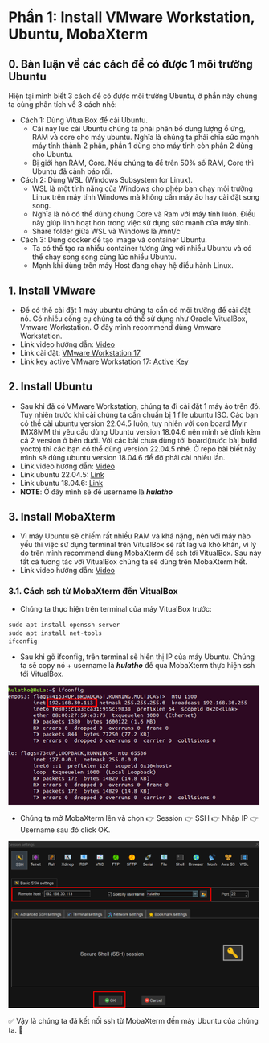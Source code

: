 # Phần 1: Install VMware Workstation, Ubuntu, MobaXterm

## 0. Bàn luận về các cách để có được 1 môi trường Ubuntu
Hiện tại mình biết 3 cách để có được môi trường Ubuntu, ở phần này chúng ta cùng phân tích về 3 cách nhé:
- Cách 1: Dùng VitualBox để cài Ubuntu.
    + Cái này lúc cài Ubuntu chúng ta phải phân bổ dung lượng ổ ứng, RAM và core cho máy ubuntu. Nghĩa là chúng ta phải chia sức mạnh máy tính thành 2 phần, phần 1 dùng cho máy tính còn phần 2 dùng cho Ubuntu.
    + Bị giới hạn RAM, Core. Nếu chúng ta để trên 50% số RAM, Core thì Ubuntu đã cảnh báo rồi.
- Cách 2: Dùng WSL (Windows Subsystem for Linux).
    + WSL là một tính năng của Windows cho phép bạn chạy môi trường Linux trên máy tính Windows mà không cần máy ảo hay cài đặt song song.
    + Nghĩa là nó có thể dùng chung Core và Ram với máy tính luôn. Điều này giúp linh hoạt hơn trong việc sử dụng sức mạnh của máy tính.
    + Share folder giữa WSL và Windows là /mnt/c
- Cách 3: Dùng docker để tạo image và container Ubuntu.
    + Ta có thể tạo ra nhiều container tương ứng với nhiều Ubuntu và có thể chạy song song cùng lúc nhiều Ubuntu. 
    + Mạnh khi dùng trên máy Host đang chạy hệ điều hành Linux.

## 1. Install VMware
- Để có thể cài đặt 1 máy ubuntu chúng ta cần có môi trường để cài đặt nó. Có nhiều công cụ chúng ta có thể sử dụng như Oracle VitualBox, Vmware Workstation. Ở đây mình recommend dùng Vmware Workstation.
- Link video hướng dẫn: [Video](https://youtu.be/6gKA3wUI3kc?si=bXfVC-MU2VtzT8dA)
- Link cài đặt: [VMware Workstation 17](https://drive.google.com/file/d/1yk2tW62MPs5OfgQMPB2oWdOHMVwouF3E/view?usp=drivesdk)
- Link key active VMware Workstation 17: [Active Key](https://drive.google.com/file/d/1JcVd4W4M2n6gEAGVWtc1Y5mbNNsa2lVn/view?usp=drivesdk)

## 2. Install Ubuntu
- Sau khi đã có VMware Workstation, chúng ta đi cài đặt 1 máy ảo trên đó. Tuy nhiên trước khi cài chúng ta cần chuẩn bị 1 file ubuntu ISO. Các bạn có thể cài ubuntu version 22.04.5 luôn, tuy nhiên với con board Myir IMX8MM thì yêu cầu dùng Ubuntu version 18.04.6 nên mình sẽ đính kèm cả 2 version ở bên dưới. Với các bài chưa dùng tới board(trước bài build yocto) thì các bạn có thể dùng version 22.04.5 nhé. Ở repo bài biết này mình sẽ dùng ubuntu version 18.04.6 để đỡ phải cài nhiều lần.
- Link video hướng dẫn: [Video](https://youtu.be/6gKA3wUI3kc?si=bXfVC-MU2VtzT8dA)
- Link ubuntu 22.04.5: [Link](https://drive.google.com/file/d/1fyt4MCjwr0pUXEbYOspAW8q2czW_IteU/view?usp=drivesdk)
- Link ubuntu 18.04.6: [Link](https://drive.google.com/file/d/1puSIXdxvpS_CyCZzL6LaXu3PR8xfeamR/view?usp=drivesdk)
- **NOTE**: Ở đây mình sẽ để username là ***hulatho***

## 3. Install MobaXterm
- Vì máy Ubuntu sẽ chiếm rất nhiều RAM và khá nặng, nên với máy nào yếu thì việc sử dụng terminal trên VitualBox sẽ rất lag và khó khăn, vì lý do trên mình recommend dùng MobaXterm để ssh tới VitualBox. Sau này tất cả tương tác với VitualBox chúng ta sẽ dùng trên MobaXterm hết.
- Link video hướng dẫn: [Video](https://youtu.be/jmSgIrVIFAo?si=FPHLVD7_sQp94Fgd)

### 3.1. Cách ssh từ MobaXterm đến VitualBox
- Chúng ta thực hiện trên terminal của máy VitualBox trước:
```s
sudo apt install openssh-server
sudo apt install net-tools
ifconfig
```
- Sau khi gõ ifconfig, trên terminal sẽ hiển thị IP của máy Ubuntu. Chúng ta sẽ copy nó + username là ***hulatho*** để qua MobaXterm thực hiện ssh tới VitualBox.


<img src="images/image.png" alt="IP Terminal" style="width:500px; height:auto;"/>


- Chúng ta mở MobaXterm lên và chọn 👉 Session 👉 SSH 👉 Nhập IP 👉 Username sau đó click OK.


<img src="images/image-1.png" alt="SSH MobaXterm" style="width:500px; height:auto;"/>


✅ Vậy là chúng ta đã kết nối ssh từ MobaXterm đến máy Ubuntu của chúng ta. 💯
